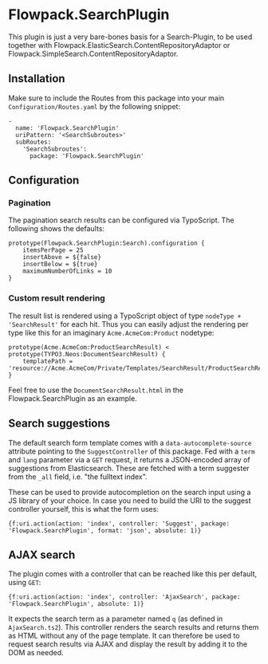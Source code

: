 # Flowpack.SearchPlugin

This plugin is just a very bare-bones basis for a Search-Plugin, to be used together with
Flowpack.ElasticSearch.ContentRepositoryAdaptor or Flowpack.SimpleSearch.ContentRepositoryAdaptor.

## Installation

Make sure to include the Routes from this package into your main `Configuration/Routes.yaml` by the following snippet:

    -
      name: 'Flowpack.SearchPlugin'
      uriPattern: '<SearchSubroutes>'
      subRoutes:
        'SearchSubroutes':
          package: 'Flowpack.SearchPlugin'

## Configuration


### Pagination 

The pagination search results can be configured via TypoScript. The following shows the defaults:

    prototype(Flowpack.SearchPlugin:Search).configuration {
        itemsPerPage = 25
        insertAbove = ${false}
        insertBelow = ${true}
        maximumNumberOfLinks = 10
    }

### Custom result rendering

The result list is rendered using a TypoScript object of type `nodeType + 'SearchResult'` for each hit.
Thus you can easily adjust the rendering per type like this for an imaginary `Acme.AcmeCom:Product` nodetype:

    prototype(Acme.AcmeCom:ProductSearchResult) < prototype(TYPO3.Neos:DocumentSearchResult) {
        templatePath = 'resource://Acme.AcmeCom/Private/Templates/SearchResult/ProductSearchResult.html'
    }

Feel free to use the `DocumentSearchResult.html` in the Flowpack.SearchPlugin as an example.

## Search suggestions

The default search form template comes with a `data-autocomplete-source` attribute pointing to the 
`SuggestController` of this package. Fed with a `term` and `lang` parameter via a `GET` request, it returns a
JSON-encoded array of suggestions from Elasticsearch. These are fetched with a term suggester from
the `_all` field, i.e. "the fulltext index".

These can be used to provide autocompletion on the search input using a JS library of your choice.
In case you need to build the URI to the suggest controller yourself, this is what the form uses:

    {f:uri.action(action: 'index', controller: 'Suggest', package: 'Flowpack.SearchPlugin', format: 'json', absolute: 1)}

## AJAX search

The plugin comes with a controller that can be reached like this per default, using `GET`:

    {f:uri.action(action: 'index', controller: 'AjaxSearch', package: 'Flowpack.SearchPlugin', absolute: 1)}

It expects the search term as a parameter named `q` (as defined in `AjaxSearch.ts2`). This controller
renders the search results and returns them as HTML without any of the page template. It can therefore
be used to request search results via AJAX and display the result by adding it to the DOM as needed.
